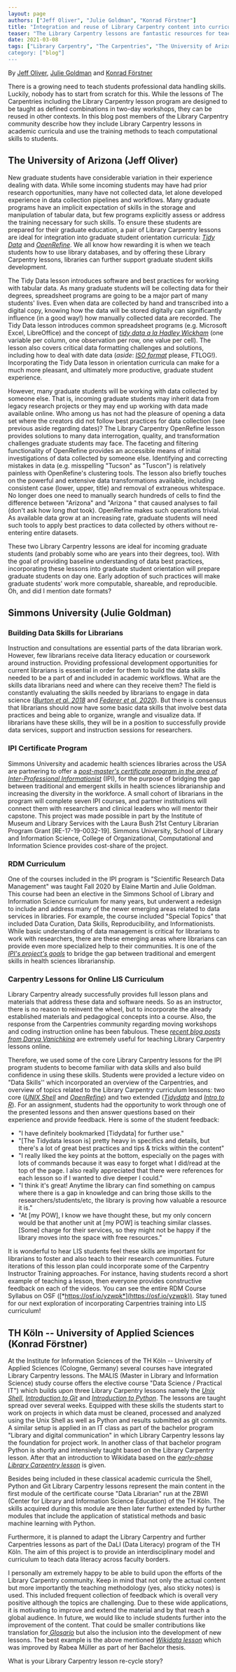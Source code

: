 ```yaml
---
layout: page
authors: ["Jeff Oliver", "Julie Goldman", "Konrad Förstner"]
title: "Integration and reuse of Library Carpentry content into curricula"
teaser: "The Library Carpentry lessons are fantastic resources for teaching students."
date: 2021-03-08
tags: ["Library Carpentry", "The Carpentries", "The University of Arizona", "Simmons University", "TH Köln, "Curricula" "Data Science", "Data Skills", "Workshops", "Lessons"]
category: ["blog"]
---
```



By [Jeff Oliver](https://twitter.com/jcoliveraz), [Julie Goldman](https://twitter.com/jgolds2) and [Konrad Förstner](https://twitter.com/konradfoerstner)

There is a growing need to teach students professional data handling
skills. Luckily, nobody has to start from scratch for this. While the
lessons of The Carpentries including the Library Carpentry lesson
program are designed to be taught as defined combinations in two-day
workshops, they can be reused in other contexts. In this blog post
members of the Library Carpentry community describe how they include
Library Carpentry lessons in academic curricula and use the training
methods to teach computational skills to students.

## The University of Arizona (Jeff Oliver)

New graduate students have considerable variation in their experience
dealing with data. While some incoming students may have had prior
research opportunities, many have not collected data, let alone
developed experience in data collection pipelines and workflows. Many
graduate programs have an implicit expectation of skills in the storage
and manipulation of tabular data, but few programs explicitly assess or
address the training necessary for such skills. To ensure these students
are prepared for their graduate education, a pair of Library Carpentry
lessons are ideal for integration into graduate student orientation
curricula: [*Tidy Data*](https://librarycarpentry.org/lc-spreadsheets/)
and [*OpenRefine*](https://librarycarpentry.org/lc-open-refine/). We all
know how rewarding it is when we teach students how to use library
databases, and by offering these Library Carpentry lessons, libraries
can further support graduate student skills development.

The Tidy Data lesson introduces software and best practices for working
with tabular data. As many graduate students will be collecting data for
their degrees, spreadsheet programs are going to be a major part of many
students' lives. Even when data are collected by hand and transcribed
into a digital copy, knowing how the data will be stored digitally can
significantly influence (in a good way!) how manually collected data are
recorded. The Tidy Data lesson introduces common spreadsheet programs
(e.g. Microsoft Excel, LibreOffice) and the concept of [*tidy data a la
Hadley Wickham*](https://www.jstatsoft.org/article/view/v059i10) (one
variable per column, one observation per row, one value per cell). The
lesson also covers critical data formatting challenges and solutions,
including how to deal with date data (*aside*: [*ISO
format*](https://xkcd.com/1179/) please, FTLOG!). Incorporating the Tidy
Data lesson in orientation curricula can make for a much more pleasant,
and ultimately more productive, graduate student experience.

However, many graduate students will be working with data collected by
someone else. That is, incoming graduate students may inherit data from
legacy research projects or they may end up working with data made
available online. Who among us has not had the pleasure of opening a
data set where the creators did not follow best practices for data
collection (see previous aside regarding dates)? The Library Carpentry
OpenRefine lesson provides solutions to many data interrogation,
quality, and transformation challenges graduate students may face. The
faceting and filtering functionality of OpenRefine provides an
accessible means of initial investigations of data collected by someone
else. Identifying and correcting mistakes in data (e.g. misspelling
"Tucson" as "Tuscon") is relatively painless with OpenRefine's
clustering tools. The lesson also briefly touches on the powerful and
extensive data transformations available, including consistent case
(lower, upper, title) and removal of extraneous whitespace. No longer
does one need to manually search hundreds of cells to find the
difference between "Arizona" and "Arizona " that caused analyses to fail
(don't ask how long *that* took). OpenRefine makes such operations
trivial. As available data grow at an increasing rate, graduate students
will need such tools to apply best practices to data collected by others
without re-entering entire datasets.

These two Library Carpentry lessons are ideal for incoming graduate
students (and probably some who are years into their degrees, too). With
the goal of providing baseline understanding of data best practices,
incorporating these lessons into graduate student orientation will
prepare graduate students on day one. Early adoption of such practices
will make graduate students' work more computable, shareable, and
reproducible. Oh, and did I mention date formats?

## Simmons University (Julie Goldman)

### Building Data Skills for Librarians

Instruction and consultations are essential parts of the data librarian
work. However, few librarians receive data literacy education or
coursework around instruction. Providing professional development
opportunities for current librarians is essential in order for them to
build the data skills needed to be a part of and included in academic
workflows. What are the skills data librarians need and where can they
receive them? The field is constantly evaluating the skills needed by
librarians to engage in data science ([*Burton et al.
2018*](http://d-scholarship.pitt.edu/33891/) and [*Federer et al.
2020*](https://osf.io/uycax/)). But there is consensus that librarians
should now have some basic data skills that involve best data practices
and being able to organize, wrangle and visualize data. If librarians
have these skills, they will be in a position to successfully provide
data services, support and instruction sessions for researchers.

### IPI Certificate Program

Simmons University and academic health sciences libraries across the USA
are partnering to offer a [*post-master's certificate program in the
area of Inter-Professional
Informationist*](http://slis.simmons.edu/blogs/imls-ipi/) (IPI), for the
purpose of bridging the gap between traditional and emergent skills in
health sciences librarianship and increasing the diversity in the
workforce. A small cohort of librarians in the program will complete
seven IPI courses, and partner institutions will connect them with
researchers and clinical leaders who will mentor their capstone. This
project was made possible in part by the Institute of Museum and Library
Services with the Laura Bush 21st Century Librarian Program Grant
\[RE-17-19-0032-19\]. Simmons University, School of Library and
Information Science, College of Organizational, Computational and
Information Science provides cost-share of the project.

### RDM Curriculum

One of the courses included in the IPI program is "Scientific Research
Data Management" was taught Fall 2020 by Elaine Martin and Julie
Goldman. This course had been an elective in the Simmons School of
Library and Information Science curriculum for many years, but underwent
a redesign to include and address many of the newer emerging areas
related to data services in libraries. For example, the course included
"Special Topics" that included Data Curation, Data Skills,
Reproducibility, and Informationists. While basic understanding of data
management is critical for librarians to work with researchers, there
are these emerging areas where librarians can provide even more
specialized help to their communities. It is one of the [*IPI's
project's goals*](https://www.imls.gov/grants/awarded/re-17-19-0032-19)
to bridge the gap between traditional and emergent skills in health
sciences librarianship.

### Carpentry Lessons for Online LIS Curriculum

Library Carpentry already successfully provides full lesson plans and
materials that address these data and software needs. So as an
instructor, there is no reason to reinvent the wheel, but to incorporate
the already established materials and pedagogical concepts into a
course. Also, the response from the Carpentries community regarding
moving workshops and coding instruction online has been fabulous. These
[*recent blog posts from Darya
Vanichkina*](https://carpentries.org/blog/2020/04/plan-map-live-coding-workshop/)
are extremely useful for teaching Library Carpentry lessons online.

Therefore, we used some of the core Library Carpentry lessons for the
IPI program students to become familiar with data skills and also build
confidence in using these skills. Students were provided a lecture video
on "Data Skills\'\' which incorporated an overview of the Carpentries,
and overview of topics related to the Library Carpentry curriculum
lessons: two core ([*UNIX
Shell*](https://librarycarpentry.org/lc-shell/) and
[*OpenRefine*](https://librarycarpentry.org/lc-open-refine/)) and two
extended
([*Tidydata*](https://librarycarpentry.org/lc-spreadsheets/00-intro/index.html)
and [*Intro to R*](https://librarycarpentry.org/lc-r/)). For an
assignment, students had the opportunity to work through one of the
presented lessons and then answer questions based on their experience
and provide feedback. Here is some of the student feedback:

-   "I have definitely bookmarked \[Tidydata\] for further use."
-   "\[The Tidydata lesson is\] pretty heavy in specifics and details,
    but there's a lot of great best practices and tips & tricks within
    the content"
-   "I really liked the key points at the bottom, especially on the
    pages with lots of commands because it was easy to forget what I
    did/read at the top of the page. I also really appreciated that
    there were references for each lesson so if I wanted to dive deeper
    I could."
-   \"I think it's great! Anytime the library can find something on
    campus where there is a gap in knowledge and can bring those skills
    to the researchers/students/etc, the library is proving how valuable
    a resource it is."
-   "At \[my POW\], I know we have thought these, but my only concern
    would be that another unit at \[my POW\] is teaching similar
    classes. \[Some\] charge for their services, so they might not be
    happy if the library moves into the space with free resources.\"

It is wonderful to hear LIS students feel these skills are important for
librarians to foster and also teach to their research communities.
Future iterations of this lesson plan could incorporate some of the
Carpentry Instructor Training approaches. For instance, having students
record a short example of teaching a lesson, then everyone provides
constructive feedback on each of the videos. You can see the entire RDM
Course Syllabus on OSF ([*https://osf.io/yzwpk*](https://osf.io/yzwpk)).
Stay tuned for our next exploration of incorporating Carpentries
training into LIS curriculum!

## TH Köln -- University of Applied Sciences (Konrad Förstner)

At the Institute for Information Sciences of the TH Köln -- University
of Applied Sciences (Cologne, Germany) several courses have integrated
Library Carpentry lessons. The MALIS (Master in Library and Information
Science) study course offers the elective course \"Data Science /
Practical IT\") which builds upon three Library Carpentry lessons namely
the [*Unix Shell*](https://librarycarpentry.org/lc-shell/),
[*Introduction to Git*](https://librarycarpentry.org/lc-git/) and
[*Introduction to
Python*](https://librarycarpentry.org/lc-python-intro/). The lessons are
taught spread over several weeks. Equipped with these skills the
students start to work on projects in which data must be cleaned,
processed and analyzed using the Unix Shell as well as Python and
results submitted as git commits. A similar setup is applied in an IT
class as part of the bachelor program "Library and digital
communication" in which Library Carpentry lessons lay the foundation for
project work. In another class of that bachelor program Python is
shortly and intensively taught based on the Library Carpentry lesson.
After that an introduction to Wikidata based on the [
](https://librarycarpentry.org/lc-wikidata/)[*early-phase Library
Carpentry lesson*](https://librarycarpentry.org/lc-wikidata/) is given.

Besides being included in these classical academic curricula the Shell,
Python and Git Library Carpentry lessons represent the main content in
the first module of the certificate course \"Data Librarian\" run at the
ZBWI (Center for Library and Information Science Education) of the TH
Köln. The skills acquired during this module are then later further
extended by further modules that include the application of statistical
methods and basic machine learning with Python.

Furthermore, it is planned to adapt the Library Carpentry and further
Carpentries lessons as part of the DaLI (Data Literacy) program of the
TH Köln. The aim of this project is to provide an interdisciplinary
model and curriculum to teach data literacy across faculty borders.

I personally am extremely happy to be able to build upon the efforts
of the Library Carpentry community. Keep in mind that not only the
actual content but more importantly the teaching methodology (yes,
also sticky notes) is used. This included frequent collection of
feedback which is overall very positive although the topics are
challenging. Due to these wide applications, it is motivating to
improve and extend the material and by that reach a global
audience. In future, we would like to include students further into
the improvement of the content. That could be smaller contributions
like translation for[
](https://glosario.carpentries.org/)[*Glosario*](https://glosario.carpentries.org/)
but also the inclusion into the development of new lessons. The best
example is the above mentioned [*Wikidata
lesson*](https://librarycarpentry.org/lc-wikidata/) which was improved
by Rabea Müller as part of her Bachelor thesis.

What is your Library Carpentry lesson re-cycle story?
